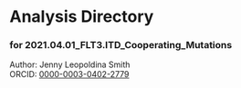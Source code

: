 # Analysis Directory 
### for 2021.04.01_FLT3.ITD_Cooperating_Mutations
Author: Jenny Leopoldina Smith<br>
ORCID: [0000-0003-0402-2779](https://orcid.org/0000-0003-0402-2779)
<br>